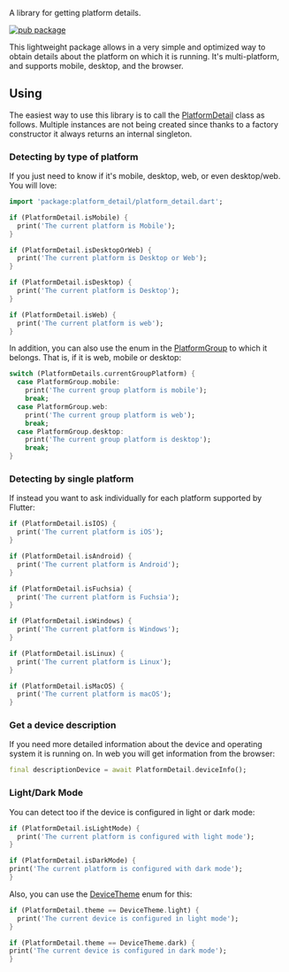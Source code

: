 A library for getting platform details.

[![pub package](https://img.shields.io/pub/v/http.svg)](https://pub.dev/packages/platform_detail)

This lightweight package allows in a very simple and optimized way to obtain details about the platform on which it is running. It's multi-platform, and supports mobile, desktop,
and the browser.

## Using

The easiest way to use this library is to call the [PlatformDetail][] class as follows. 
Multiple instances are not being created since thanks to a factory constructor it always 
returns an internal singleton.

### Detecting by type of platform
If you just need to know if it's mobile, desktop, web, or even desktop/web. You will love:

```dart
import 'package:platform_detail/platform_detail.dart';

if (PlatformDetail.isMobile) {
  print('The current platform is Mobile');
}  

if (PlatformDetail.isDesktopOrWeb) {
  print('The current platform is Desktop or Web');
}

if (PlatformDetail.isDesktop) {
  print('The current platform is Desktop');
}

if (PlatformDetail.isWeb) {
  print('The current platform is web');
}
```

In addition, you can also use the enum in the [PlatformGroup][] to which it belongs. That is, if it is web, mobile or desktop:

```dart
switch (PlatformDetails.currentGroupPlatform) {
  case PlatformGroup.mobile:
    print('The current group platform is mobile');
    break;
  case PlatformGroup.web:
    print('The current group platform is web');
    break;
  case PlatformGroup.desktop:
    print('The current group platform is desktop');
    break;
}
```

### Detecting by single platform
If instead you want to ask individually for each platform supported by Flutter:

```dart
if (PlatformDetail.isIOS) {
  print('The current platform is iOS');
}

if (PlatformDetail.isAndroid) {
  print('The current platform is Android');
}

if (PlatformDetail.isFuchsia) {
  print('The current platform is Fuchsia');
}

if (PlatformDetail.isWindows) {
  print('The current platform is Windows');
}

if (PlatformDetail.isLinux) {
  print('The current platform is Linux');
}

if (PlatformDetail.isMacOS) {
  print('The current platform is macOS');
}
```


### Get a device description
If you need more detailed information about the device and operating system it is running on. In web you will get information from the browser:
```dart
final descriptionDevice = await PlatformDetail.deviceInfo();
```

### Light/Dark Mode
You can detect too if the device is configured in light or dark mode:

```dart
if (PlatformDetail.isLightMode) {
  print('The current platform is configured with light mode');
}

if (PlatformDetail.isDarkMode) {
print('The current platform is configured with dark mode');
}
```

Also, you can use the [DeviceTheme][] enum for this:

```dart
if (PlatformDetail.theme == DeviceTheme.light) {
  print('The current device is configured in light mode');
}

if (PlatformDetail.theme == DeviceTheme.dark) {
print('The current device is configured in dark mode');
}
```

[PlatformDetail]: https://github.com/vicajilau/platform_detail/blob/master/lib/src/platform_detail.dart
[PlatformGroup]: https://github.com/vicajilau/platform_detail/blob/master/lib/src/platform_detail.dart
[DeviceTheme]: https://github.com/vicajilau/platform_detail/blob/master/lib/src/platform_detail.dart